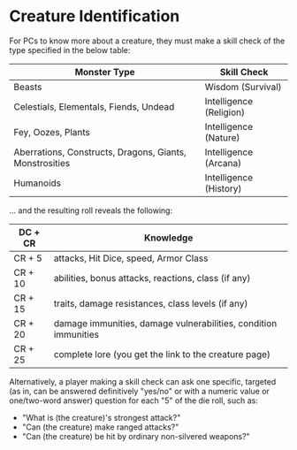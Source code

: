 # Creature Identification
For PCs to know more about a creature, they must make a skill check of the type specified in the below table:

Monster Type | Skill Check
------------ | ----------------
Beasts | Wisdom (Survival)
Celestials, Elementals, Fiends, Undead | Intelligence (Religion)
Fey, Oozes, Plants | Intelligence (Nature)
Aberrations, Constructs, Dragons, Giants, Monstrosities | Intelligence (Arcana)
Humanoids | Intelligence (History)

... and the resulting roll reveals the following:

DC + CR | Knowledge
------- | ---------------------
CR + 5  | attacks, Hit Dice, speed, Armor Class
CR + 10 | abilities, bonus attacks, reactions, class (if any)
CR + 15 | traits, damage resistances, class levels (if any)
CR + 20 | damage immunities, damage vulnerabilities, condition immunities
CR + 25 | complete lore (you get the link to the creature page)

Alternatively, a player making a skill check can ask one specific, targeted (as in, can be answered definitively "yes/no" or with a numeric value or one/two-word answer) question for each "5" of the die roll, such as:

* "What is (the creature)'s strongest attack?"
* "Can (the creature) make ranged attacks?"
* "Can (the creature) be hit by ordinary non-silvered weapons?"
